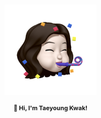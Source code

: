 <div align="center">
  <img src='assets/hurray_memoji.jpg' alt="memoji" width="250">
  <h3>👋 Hi, I'm Taeyoung Kwak!</h3>
  <br>
</div>
